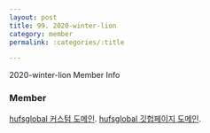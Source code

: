 ```yaml
---
layout: post
title: 99. 2020-winter-lion
category: member
permalink: :categories/:title

---
```


2020-winter-lion Member Info

### Member 

[hufsglobal 커스텀 도메인](hufsliondawon.ml).
[hufsglobal 깃헙페이지 도메인](hufsglobalDawon.github.io).
